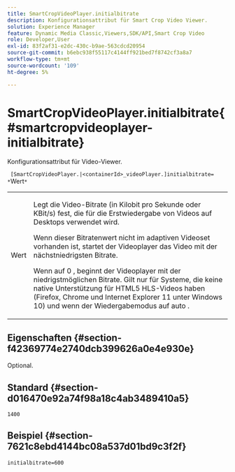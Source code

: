 ```yaml
---
title: SmartCropVideoPlayer.initialbitrate
description: Konfigurationsattribut für Smart Crop Video Viewer.
solution: Experience Manager
feature: Dynamic Media Classic,Viewers,SDK/API,Smart Crop Video
role: Developer,User
exl-id: 83f2af31-e2dc-430c-b9ae-563cdcd20954
source-git-commit: b6ebc938f55117c4144ff921bed7f8742cf3a8a7
workflow-type: tm+mt
source-wordcount: '109'
ht-degree: 5%

---
```


# SmartCropVideoPlayer.initialbitrate{#smartcropvideoplayer-initialbitrate}

Konfigurationsattribut für Video-Viewer.

` [SmartCropVideoPlayer.|<containerId>_videoPlayer.]initialbitrate= *`Wert`*`

<table id="table_C616483932C2482CA9794DDD7313FD7C"> 
 <tbody> 
  <tr> 
   <td colname="col1"> <p> <span class="codeph"> Wert </span> </p> </td> 
   <td colname="col2"> <p>Legt die Video-Bitrate (in Kilobit pro Sekunde oder KBit/s) fest, die für die Erstwiedergabe von Videos auf Desktops verwendet wird. </p> <p>Wenn dieser Bitratenwert nicht im adaptiven Videoset vorhanden ist, startet der Videoplayer das Video mit der nächstniedrigsten Bitrate. </p> <p>Wenn auf <span class="codeph"> 0 </span>, beginnt der Videoplayer mit der niedrigstmöglichen Bitrate. Gilt nur für Systeme, die keine native Unterstützung für HTML5 HLS-Videos haben (Firefox, Chrome und Internet Explorer 11 unter Windows 10) und wenn der Wiedergabemodus auf <span class="codeph"> auto </span>. </p> </td> 
  </tr> 
 </tbody> 
</table>

## Eigenschaften {#section-f42369774e2740dcb399626a0e4e930e}

Optional.

## Standard {#section-d016470e92a74f98a18c4ab3489410a5}

`1400`

## Beispiel {#section-7621c8ebd4144bc08a537d01bd9c3f2f}

```
initialbitrate=600
```
